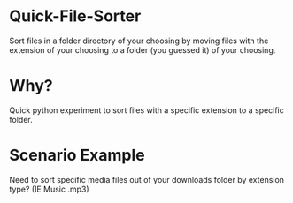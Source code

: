 # Quick-File-Sorter
Sort files in a folder directory of your choosing by moving files with the extension of your choosing to a folder (you guessed it) of your choosing.


# Why?
Quick python experiment to sort files with a specific extension to a specific folder.


# Scenario Example
Need to sort specific media files out of your downloads folder by extension type? (IE Music .mp3)
